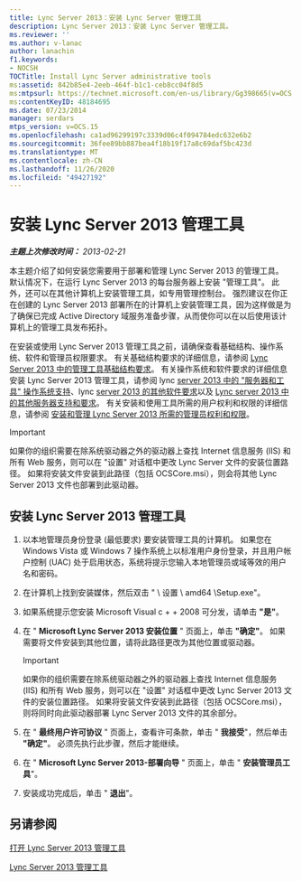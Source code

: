 ```yaml
---
title: Lync Server 2013：安装 Lync Server 管理工具
description: Lync Server 2013：安装 Lync Server 管理工具。
ms.reviewer: ''
ms.author: v-lanac
author: lanachin
f1.keywords:
- NOCSH
TOCTitle: Install Lync Server administrative tools
ms:assetid: 842b85e4-2eeb-464f-b1c1-ceb8cc04f8d5
ms:mtpsurl: https://technet.microsoft.com/en-us/library/Gg398665(v=OCS.15)
ms:contentKeyID: 48184695
ms.date: 07/23/2014
manager: serdars
mtps_version: v=OCS.15
ms.openlocfilehash: ca1ad96299197c3339d06c4f094784edc632e6b2
ms.sourcegitcommit: 36fee89bb887bea4f18b19f17a8c69daf5bc423d
ms.translationtype: MT
ms.contentlocale: zh-CN
ms.lasthandoff: 11/26/2020
ms.locfileid: "49427192"
---
```

# <a name="install-lync-server-2013-administrative-tools"></a>安装 Lync Server 2013 管理工具

<div data-xmlns="http://www.w3.org/1999/xhtml">

<div class="topic" data-xmlns="http://www.w3.org/1999/xhtml" data-msxsl="urn:schemas-microsoft-com:xslt" data-cs="https://msdn.microsoft.com/">

<div data-asp="https://msdn2.microsoft.com/asp">



</div>

<div id="mainSection">

<div id="mainBody">

<span> </span>

_**主题上次修改时间：** 2013-02-21_

本主题介绍了如何安装您需要用于部署和管理 Lync Server 2013 的管理工具。 默认情况下，在运行 Lync Server 2013 的每台服务器上安装 "管理工具"。 此外，还可以在其他计算机上安装管理工具，如专用管理控制台。 强烈建议在你正在创建的 Lync Server 2013 部署所在的计算机上安装管理工具，因为这样做是为了确保已完成 Active Directory 域服务准备步骤，从而使你可以在以后使用该计算机上的管理工具发布拓扑。

在安装或使用 Lync Server 2013 管理工具之前，请确保查看基础结构、操作系统、软件和管理员权限要求。 有关基础结构要求的详细信息，请参阅 [Lync Server 2013 中的管理工具基础结构要求](lync-server-2013-administrative-tools-infrastructure-requirements.md)。 有关操作系统和软件要求的详细信息安装 Lync Server 2013 管理工具，请参阅 lync [server 2013 中的 "服务器和工具" 操作系统支持](lync-server-2013-server-and-tools-operating-system-support.md)、lync [server 2013 的其他软件要求](lync-server-2013-additional-software-requirements.md)以及 [Lync server 2013 中的其他服务器支持和要求](lync-server-2013-additional-server-support-and-requirements.md)。 有关安装和使用工具所需的用户权利和权限的详细信息，请参阅 [安装和管理 Lync Server 2013 所需的管理员权利和权限](lync-server-2013-administrator-rights-and-permissions-required-for-setup-and-administration.md)。

<div>


> [!IMPORTANT]  
> 如果你的组织需要在除系统驱动器之外的驱动器上查找 Internet 信息服务 (IIS) 和所有 Web 服务，则可以在 "设置" 对话框中更改 Lync Server 文件的安装位置路径。 如果将安装文件安装到此路径（包括 OCSCore.msi），则会将其他 Lync Server 2013 文件也部署到此驱动器。



</div>

<div>

## <a name="to-install-the-lync-server-2013-administrative-tools"></a>安装 Lync Server 2013 管理工具

1.  以本地管理员身份登录 (最低要求) 要安装管理工具的计算机。 如果您在 Windows Vista 或 Windows 7 操作系统上以标准用户身份登录，并且用户帐户控制 (UAC) 处于启用状态，系统将提示您输入本地管理员或域等效的用户名和密码。

2.  在计算机上找到安装媒体，然后双击 " \\ 设置 \\ amd64 \\Setup.exe"。

3.  如果系统提示您安装 Microsoft Visual c + + 2008 可分发，请单击 **"是"**。

4.  在 " **Microsoft Lync Server 2013 安装位置** " 页面上，单击 **"确定"**。 如果需要将文件安装到其他位置，请将此路径更改为其他位置或驱动器。
    
    <div>
    

    > [!IMPORTANT]  
    > 如果你的组织需要在除系统驱动器之外的驱动器上查找 Internet 信息服务 (IIS) 和所有 Web 服务，则可以在 "设置" 对话框中更改 Lync Server 2013 文件的安装位置路径。 如果将安装文件安装到此路径（包括 OCSCore.msi），则将同时向此驱动器部署 Lync Server 2013 文件的其余部分。

    
    </div>

5.  在 " **最终用户许可协议** " 页面上，查看许可条款，单击 " **我接受**"，然后单击 **"确定"**。 必须先执行此步骤，然后才能继续。

6.  在 " **Microsoft Lync Server 2013-部署向导** " 页面上，单击 " **安装管理员工具**"。

7.  安装成功完成后，单击 " **退出**"。

</div>

<div>

## <a name="see-also"></a>另请参阅


[打开 Lync Server 2013 管理工具](lync-server-2013-open-lync-server-administrative-tools.md)  


[Lync Server 2013 管理工具](lync-server-2013-lync-server-administrative-tools.md)  
  

</div>

</div>

<span> </span>

</div>

</div>

</div>

